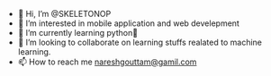 - 👋 Hi, I’m @SKELETONOP
- 👀 I’m interested in mobile application and web develepment
- 🌱 I’m currently learning python🐍
- 💞️ I’m looking to collaborate on learning stuffs realated to machine learning.
- 📫 How to reach me nareshgouttam@gamil.com

<!---
SKELETONOP/SKELETONOP is a ✨ special ✨ repository because its `README.md` (this file) appears on your GitHub profile.
You can click the Preview link to take a look at your changes.
--->
